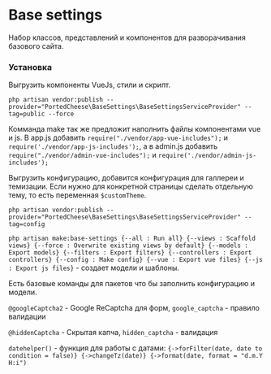 # Base settings

Набор классов, представлений и компонентов для разворачивания базового сайта.

### Установка

Выгрузить компоненты VueJs, стили и скрипт.

`php artisan vendor:publish --provider="PortedCheese\BaseSettings\BaseSettingsServiceProvider" --tag=public --force`

Комманда make так же предложит наполнить файлы компонентами vue и js. В app.js добавить `require("./vendor/app-vue-includes");` и `require('./vendor/app-js-includes');`, а в admin.js добавить `require("./vendor/admin-vue-includes");` и `require('./vendor/admin-js-includes');`

Выгрузить конфигурацию, добавится конфигурация для галлереи и темизации. Если нужно для конкретной страницы сделать отдельную тему, то есть переменная `$customTheme`.

`php artisan vendor:publish --provider="PortedCheese\BaseSettings\BaseSettingsServiceProvider" --tag=config`

`php artisan make:base-settings {--all : Run all}
                                {--views : Scaffold views}
                                {--force : Overwrite existing views by default}
                                {--models : Export models}
                                {--filters : Export filters}
                                {--controllers : Export controllers}
                                {--config : Make config}
                                {--vue : Export vue files}
                                {--js : Export js files}` - создает модели и шаблоны.

Есть базовые команды для пакетов что бы заполнить конфигурацию и модели.

`@googleCaptcha2` - Google ReCaptcha для форм, `google_captcha` - правило валидации

`@hiddenCaptcha` - Скрытая капча, `hidden_captcha` - валидация

`datehelper()` - функция для работы с датами: `{->forFilter(date, date to condition = false)}
                                               {->changeTz(date)}
                                               {->format(date, format = "d.m.Y H:i")`